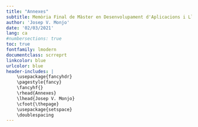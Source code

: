 ```yaml
---
title: "Annexes"
subtitle: Memòria Final de Màster en Desenvolupament d'Aplicacions i Llocs Web
author: 'Josep V. Monjo'
date: '02/03/2021'
lang: ca
#numbersections: true
toc: true
fontfamily: lmodern
documentclass: scrreprt
linkcolor: blue
urlcolor: blue
header-includes: |
    \usepackage{fancyhdr}
    \pagestyle{fancy}
    \fancyhf{}
    \rhead{Annexes}
    \lhead{Josep V. Monjo}
    \cfoot{\thepage}
    \usepackage{setspace}
    \doublespacing
---
```

